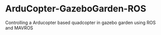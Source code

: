 # ArduCopter-GazeboGarden-ROS
Controlling a Arducopter based quadcopter in gazebo garden using ROS and MAVROS
